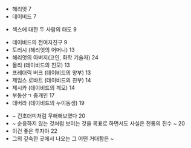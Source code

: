 - 해리엇 7
- 데이비드 7
* 섹스에 대한 두 사람의 태도 9
- 데이비드의 전여자친구 9
- 도러시 (해리엇의 어머니) 13
- 해리엇의 아버지(고인, 화학 기술자) 24
- 몰리 (데이비드의 친모) 13
- 프레더릭 버크 (데이비드의 양부) 13
- 제임스 로바트 (데이비드의 친부) 14
- 제시카 (데이비드의 계모) 14
- 부동산ㄱ 중개인 17
- 데버라 (데이비드의 누이동생) 19
* ~ 건초더미처럼 무해해보였다 20
* ~ 순응하지 않는 것처럼 보이는 것을 목표로 하면서도 사실은 전통의 진수 ~ 20
* 이건 좋은 투자야 22
* 그의 깊숙한 곳에서 나오는 그 어떤 거대함은 ~